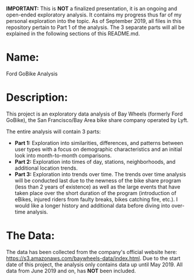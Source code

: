**IMPORTANT:** This is **NOT** a finalized presentation, it is an ongoing and open-ended exploratory analysis. It contains my progress thus far of my personal exploration into the topic. As of September 2019, all files in this repository pertain to Part 1 of the analysis. The 3 separate parts will all be explained in the following sections of this README.md.


# Name:

Ford GoBike Analysis


# Description:

This project is an exploratory data analysis of Bay Wheels (formerly Ford GoBike), the San Francisco/Bay Area bike share company operated by Lyft.

The entire analysis will contain 3 parts:
- **Part 1:** Exploration into similarities, differences, and patterns between user types with a focus on demographic characteristics and an initial look into month-to-month comparisons.
- **Part 2:** Exploration into times of day, stations, neighborhoods, and additional location trends.
- **Part 3:** Exploration into trends over time. The trends over time analysis will be conducted last due to the newness of the bike share program (less than 2 years of existence) as well as the large events that have taken place over the short duration of the program (introduction of eBikes, injured riders from faulty breaks, bikes catching fire, etc.). I would like a longer history and additional data before diving into over-time analysis.


# The Data:
The data has been collected from the company's official website here: https://s3.amazonaws.com/baywheels-data/index.html. Due to the start date of this project, the analysis only contains data up until May 2019. All data from June 2019 and on, has **NOT** been included.
